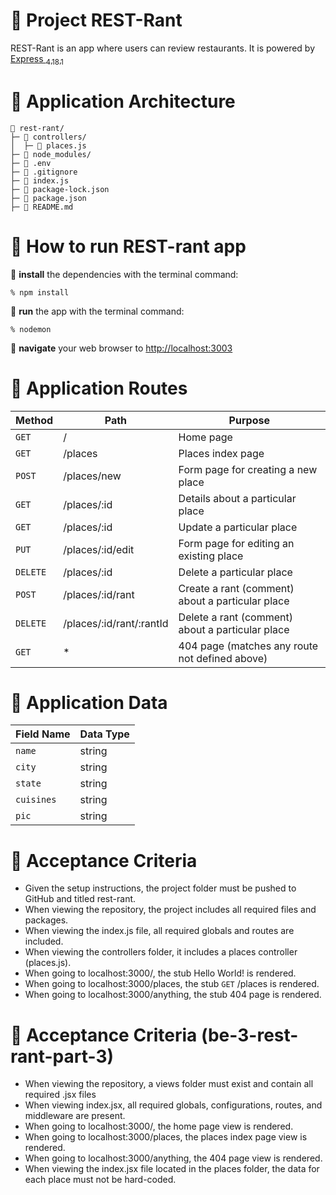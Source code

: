 # 🍟 Project REST-Rant

REST-Rant is an app where users can review restaurants.  It is powered by [Express <sub>4.18.1</sub>](https://expressjs.com/)


# 🏰 Application Architecture
```
📁 rest-rant/
├─ 📁 controllers/
│  ├─ 📄 places.js
├─ 📁 node_modules/
├─ 📄 .env
├─ 📄 .gitignore
├─ 📄 index.js
├─ 📄 package-lock.json
├─ 📄 package.json
├─ 📄 README.md
```

# 🎡 How to run REST-rant app
🔨 **install** the dependencies with the terminal command: 
```text
% npm install
````
🚀 **run** the app with the terminal command:
```text
% nodemon
``` 
🔗 **navigate** your web browser to [http://localhost:3003](http://localhost:3003)

# 🔀 Application Routes
| Method | Path | Purpose |
| ------------- | ------------- | ------------- |
| `GET`  | /  | Home page  |
| `GET`  | /places  | Places index page  |
| `POST`  | /places/new  | Form page for creating a new place  |
| `GET`  | /places/:id  | Details about a particular place  |
| `GET`  | /places/:id  | Update a particular place  |
| `PUT`  | /places/:id/edit  | Form page for editing an existing place  |
| `DELETE`  | /places/:id  | Delete a particular place  |
| `POST`  | /places/:id/rant | Create a rant (comment) about a particular place  |
| `DELETE`  | /places/:id/rant/:rantId | Delete a rant (comment) about a particular place  |
| `GET`  | * | 404 page (matches any route not defined above)  |

# 🔀 Application Data
| Field Name | Data Type |
| ------------- | ------------- |
| `name`  | string  |
| `city`  | string  |
| `state`  | string  |
| `cuisines`  | string  |
| `pic`  | string  |

# 🎉 Acceptance Criteria
- Given the setup instructions, the project folder must be pushed to GitHub and titled rest-rant.
- When viewing the repository, the project includes all required files and packages.
- When viewing the index.js file, all required globals and routes are included.
- When viewing the controllers folder, it includes a places controller (places.js).
- When going to localhost:3000/, the stub Hello World! is rendered.
- When going to localhost:3000/places, the stub `GET` /places is rendered.
- When going to localhost:3000/anything, the stub 404 page is rendered.

# 🎉 Acceptance Criteria (be-3-rest-rant-part-3)
- When viewing the repository, a views folder must exist and contain all required .jsx files
- When viewing index.jsx, all required globals, configurations, routes, and middleware are present.
- When going to localhost:3000/, the home page view is rendered.
- When going to localhost:3000/places, the places index page view is rendered.
- When going to localhost:3000/anything, the 404 page view is rendered.
- When viewing the index.jsx file located in the places folder, the data for each place must not be hard-coded.
